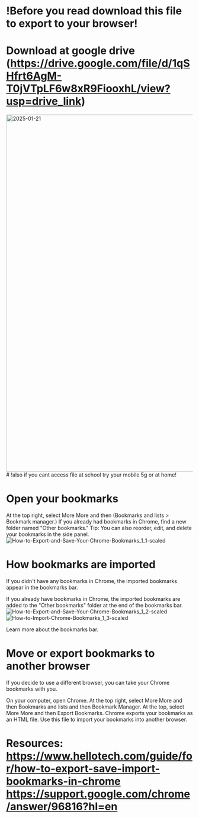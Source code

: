 # !Before you read download this file to export to your browser!
# Download at google drive (https://drive.google.com/file/d/1qSHfrt6AgM-T0jVTpLF6w8xR9FiooxhL/view?usp=drive_link)

<img width="960" alt="2025-01-21" src="https://github.com/user-attachments/assets/1f98de62-06cc-47c6-9bce-eaa666c0c5e5" />
# !also if you cant access file at school try your mobile 5g or at home!

# Open your bookmarks
At the top right, select More More and then (Bookmarks and lists > Bookmark manager.)
If you already had bookmarks in Chrome, find a new folder named "Other bookmarks."
Tip: You can also reorder, edit, and delete your bookmarks in the side panel.
![How-to-Export-and-Save-Your-Chrome-Bookmarks_1_1-scaled](https://github.com/user-attachments/assets/70bd5523-8c30-46c8-b092-897d48cb5ff8)

# How bookmarks are imported
If you didn't have any bookmarks in Chrome, the imported bookmarks appear in the bookmarks bar.

If you already have bookmarks in Chrome, the imported bookmarks are added to the "Other bookmarks" folder at the end of the bookmarks bar.
![How-to-Export-and-Save-Your-Chrome-Bookmarks_1_2-scaled](https://github.com/user-attachments/assets/3147de98-82b1-4f70-9f5b-c06996653c7e)
![How-to-Import-Chrome-Bookmarks_1_3-scaled](https://github.com/user-attachments/assets/447b66f7-72a1-4180-91b7-e5400eabf823)

Learn more about the bookmarks bar.

# Move or export bookmarks to another browser
If you decide to use a different browser, you can take your Chrome bookmarks with you.

On your computer, open Chrome.
At the top right, select More More and then Bookmarks and lists and then Bookmark Manager.
At the top, select More More and then Export Bookmarks.
Chrome exports your bookmarks as an HTML file. Use this file to import your bookmarks into another browser. 

# Resources: https://www.hellotech.com/guide/for/how-to-export-save-import-bookmarks-in-chrome https://support.google.com/chrome/answer/96816?hl=en
